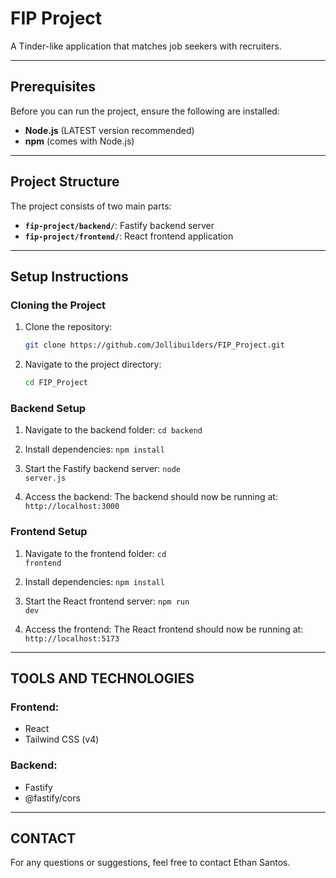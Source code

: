 # FIP Project

A Tinder-like application that matches job seekers with recruiters.

---

## Prerequisites

Before you can run the project, ensure the following are installed:

- **Node.js** (LATEST version recommended)
- **npm** (comes with Node.js)

---

## Project Structure

The project consists of two main parts:

- **`fip-project/backend/`**: Fastify backend server  
- **`fip-project/frontend/`**: React frontend application

---

## Setup Instructions

### Cloning the Project

1. Clone the repository:
   ```bash
   git clone https://github.com/Jollibuilders/FIP_Project.git


2. Navigate to the project directory:
   ```bash
   cd FIP_Project

### Backend Setup

1. Navigate to the backend folder:
<code>cd backend</code>

2. Install dependencies:
<code>npm install</code> 

3. Start the Fastify backend server:
<code>node server.js</code> 

4. Access the backend: The backend should now be running at: `http://localhost:3000`

### Frontend Setup

1. Navigate to the frontend folder:
<code>cd frontend</code> 

2. Install dependencies:
<code>npm install</code> 

3. Start the React frontend server:
<code>npm run dev</code> 

4. Access the frontend: The React frontend should now be running at: `http://localhost:5173`

---

## TOOLS AND TECHNOLOGIES

### Frontend:

- React
- Tailwind CSS (v4)

### Backend:

- Fastify
- @fastify/cors

---

## CONTACT

For any questions or suggestions, feel free to contact Ethan Santos.